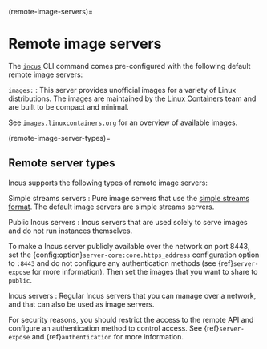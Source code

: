(remote-image-servers)=
# Remote image servers

The [`incus`](incus.md) CLI command comes pre-configured with the following default remote image servers:

`images:`
: This server provides unofficial images for a variety of Linux distributions.
  The images are maintained by the [Linux Containers](https://linuxcontainers.org/) team and are built to be compact and minimal.

  See [`images.linuxcontainers.org`](https://images.linuxcontainers.org) for an overview of available images.

(remote-image-server-types)=
## Remote server types

Incus supports the following types of remote image servers:

Simple streams servers
: Pure image servers that use the [simple streams format](https://git.launchpad.net/simplestreams/tree/).
  The default image servers are simple streams servers.

Public Incus servers
: Incus servers that are used solely to serve images and do not run instances themselves.

  To make a Incus server publicly available over the network on port 8443, set the {config:option}`server-core:core.https_address` configuration option to `:8443` and do not configure any authentication methods (see {ref}`server-expose` for more information).
  Then set the images that you want to share to `public`.

Incus servers
: Regular Incus servers that you can manage over a network, and that can also be used as image servers.

  For security reasons, you should restrict the access to the remote API and configure an authentication method to control access.
  See {ref}`server-expose` and {ref}`authentication` for more information.
